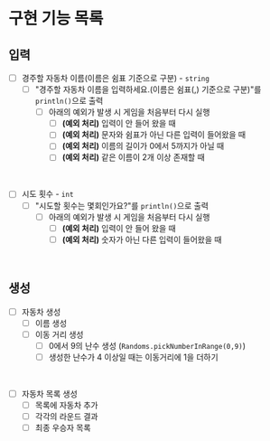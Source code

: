 # 구현 기능 목록

## 입력

- [ ] 경주할 자동차 이름(이름은 쉼표 기준으로 구분) - `string`
  - [ ] "경주할 자동차 이름을 입력하세요.(이름은 쉼표(,) 기준으로 구분)"를 `println()`으로 출력
    - [ ] 아래의 예외가 발생 시 게임을 처음부터 다시 실행
      - [ ] **(예외 처리)** 입력이 안 들어 왔을 때
      - [ ] **(예외 처리)** 문자와 쉼표가 아닌 다른 입력이 들어왔을 때
      - [ ] **(예외 처리)** 이름의 길이가 0에서 5까지가 아닐 때
      - [ ] **(예외 처리)** 같은 이름이 2개 이상 존재할 때

<br>

- [ ] 시도 횟수 - `int`
  - [ ] "시도할 횟수는 몇회인가요?"를 `println()`으로 출력
    - [ ] 아래의 예외가 발생 시 게임을 처음부터 다시 실행
      - [ ] **(예외 처리)** 입력이 안 들어 왔을 때
      - [ ] **(예외 처리)** 숫자가 아닌 다른 입력이 들어왔을 때

<br>

## 생성

- [ ] 자동차 생성
  - [ ] 이름 생성
  - [ ] 이동 거리 생성
    - [ ] 0에서 9의 난수 생성 (`Randoms.pickNumberInRange(0,9)`)
    - [ ] 생성한 난수가 4 이상일 때는 이동거리에 1을 더하기

<br>

- [ ] 자동차 목록 생성
  - [ ] 목록에 자동차 추가
  - [ ] 각각의 라운드 결과
  - [ ] 최종 우승자 목록
